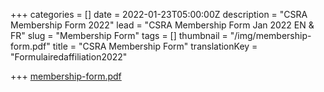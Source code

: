 +++
categories = []
date = 2022-01-23T05:00:00Z
description = "CSRA Membership Form 2022"
lead = "CSRA Membership Form Jan 2022 EN & FR"
slug = "Membership Form"
tags = []
thumbnail = "/img/membership-form.pdf"
title = "CSRA Membership Form"
translationKey = "Formulairedaffiliation2022"

+++
[membership-form.pdf](/img/membership-form.pdf "membership-form.pdf")